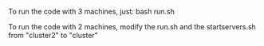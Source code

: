 To run the code with 3 machines, just: bash run.sh

To run the code with 2 machines, modify the run.sh and the startservers.sh from "cluster2" to "cluster"